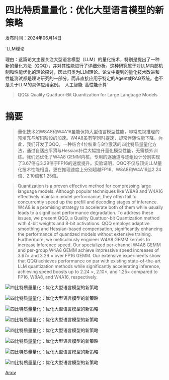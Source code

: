 # 四比特质量量化：优化大型语言模型的新策略

发布时间：2024年06月14日

`LLM理论

理由：这篇论文主要关注大型语言模型（LLM）的量化技术，特别是提出了一种新的量化方法（QQQ），并对其性能进行了详细分析。这种研究属于对LLM内部机制和性能优化的理论探讨，因此归类为LLM理论。论文中提到的量化技术改进和性能测试都是理论研究的一部分，而非直接应用于特定的Agent或RAG系统，也不是关于LLM的具体应用案例。` `人工智能` `高性能计算`

> QQQ: Quality Quattuor-Bit Quantization for Large Language Models

# 摘要

> 量化技术如W8A8和W4A16虽能保持大型语言模型性能，却常忽视推理的预填充与解码阶段的加速。W4A8虽有望同时提速，却常伴随性能下降。为此，我们开发了QQQ，一种结合4位权重与8位激活的四比特质量量化方法，通过自适应平滑与Hessian补偿大幅提升量化模型性能，无需额外训练。我们还优化了W4A8 GEMM内核，专用的逐通道与逐组设计分别实现了3.67倍与3.29倍于FP16的速度提升。实验证明，QQQ不仅与顶尖LLM量化技术性能相当，更在推理速度上分别超越FP16、W8A8和W4A16达2.24倍、2.10倍和1.25倍。

> Quantization is a proven effective method for compressing large language models. Although popular techniques like W8A8 and W4A16 effectively maintain model performance, they often fail to concurrently speed up the prefill and decoding stages of inference. W4A8 is a promising strategy to accelerate both of them while usually leads to a significant performance degradation. To address these issues, we present QQQ, a Quality Quattuor-bit Quantization method with 4-bit weights and 8-bit activations. QQQ employs adaptive smoothing and Hessian-based compensation, significantly enhancing the performance of quantized models without extensive training. Furthermore, we meticulously engineer W4A8 GEMM kernels to increase inference speed. Our specialized per-channel W4A8 GEMM and per-group W4A8 GEMM achieve impressive speed increases of 3.67$\times$ and 3.29 $\times$ over FP16 GEMM. Our extensive experiments show that QQQ achieves performance on par with existing state-of-the-art LLM quantization methods while significantly accelerating inference, achieving speed boosts up to 2.24 $\times$, 2.10$\times$, and 1.25$\times$ compared to FP16, W8A8, and W4A16, respectively.

![四比特质量量化：优化大型语言模型的新策略](../../../paper_images/2406.09904/x1.png)

![四比特质量量化：优化大型语言模型的新策略](../../../paper_images/2406.09904/x2.png)

![四比特质量量化：优化大型语言模型的新策略](../../../paper_images/2406.09904/x3.png)

![四比特质量量化：优化大型语言模型的新策略](../../../paper_images/2406.09904/x4.png)

![四比特质量量化：优化大型语言模型的新策略](../../../paper_images/2406.09904/x5.png)

![四比特质量量化：优化大型语言模型的新策略](../../../paper_images/2406.09904/x6.png)

![四比特质量量化：优化大型语言模型的新策略](../../../paper_images/2406.09904/x7.png)

![四比特质量量化：优化大型语言模型的新策略](../../../paper_images/2406.09904/x8.png)

[Arxiv](https://arxiv.org/abs/2406.09904)